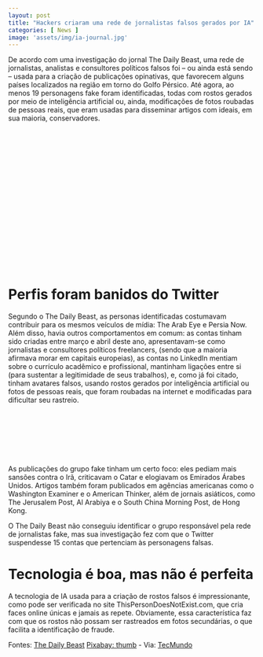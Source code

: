 ```yaml
---
layout: post
title: "Hackers criaram uma rede de jornalistas falsos gerados por IA"
categories: [ News ]
image: 'assets/img/ia-journal.jpg'
---
```


De acordo com uma investigação do jornal The Daily Beast, uma rede de jornalistas, analistas e consultores políticos falsos foi – ou ainda está sendo – usada para a criação de publicações opinativas, que favorecem alguns países localizados na região em torno do Golfo Pérsico. Até agora, ao menos 19 personagens fake foram identificadas, todas com rostos gerados por meio de inteligência artificial ou, ainda, modificações de fotos roubadas de pessoas reais, que eram usadas para disseminar artigos com ideais, em sua maioria, conservadores.

<!-- QUADRADO -->
<script async src="//pagead2.googlesyndication.com/pagead/js/adsbygoogle.js"></script>
<ins class="adsbygoogle"
style="display:inline-block;width:336px;height:280px"
data-ad-client="ca-pub-2838251107855362"
data-ad-slot="5351066970"></ins>
<script>
(adsbygoogle = window.adsbygoogle || []).push({});
</script>

# Perfis foram banidos do Twitter

Segundo o The Daily Beast, as personas identificadas costumavam contribuir para os mesmos veículos de mídia: The Arab Eye e Persia Now. Além disso, havia outros comportamentos em comum: as contas tinham sido criadas entre março e abril deste ano, apresentavam-se como jornalistas e consultores políticos freelancers, (sendo que a maioria afirmava morar em capitais europeias), as contas no LinkedIn mentiam sobre o currículo acadêmico e profissional, mantinham ligações entre si (para sustentar a legitimidade de seus trabalhos), e, como já foi citado, tinham avatares falsos, usando rostos gerados por inteligência artificial ou fotos de pessoas reais, que foram roubadas na internet e modificadas para dificultar seu rastreio.

<!-- MINI ANÚNCIO -->
<script async src="//pagead2.googlesyndication.com/pagead/js/adsbygoogle.js"></script>
<!-- Games Root -->
<ins class="adsbygoogle"
style="display:inline-block;width:730px;height:95px"
data-ad-client="ca-pub-2838251107855362"
data-ad-slot="5351066970"></ins>
<script>
(adsbygoogle = window.adsbygoogle || []).push({});
</script>

As publicações do grupo fake tinham um certo foco: eles pediam mais sansões contra o Irã, criticavam o Catar e elogiavam os Emirados Árabes Unidos. Artigos também foram publicados em agências americanas como o Washington Examiner e o American Thinker, além de jornais asiáticos, como The Jerusalem Post, Al Arabiya e o South China Morning Post, de Hong Kong.

O The Daily Beast não conseguiu identificar o grupo responsável pela rede de jornalistas fake, mas sua investigação fez com que o Twitter suspendesse 15 contas que pertenciam às personagens falsas.

<!-- RETANGULO LARGO 2 -->
<script async src="//pagead2.googlesyndication.com/pagead/js/adsbygoogle.js"></script>
<ins class="adsbygoogle"
style="display:block; text-align:center;"
data-ad-layout="in-article"
data-ad-format="fluid"
data-ad-client="ca-pub-2838251107855362"
data-ad-slot="8549252987"></ins>
<script>
(adsbygoogle = window.adsbygoogle || []).push({});
</script>

# Tecnologia é boa, mas não é perfeita

A tecnologia de IA usada para a criação de rostos falsos é impressionante, como pode ser verificada no site ThisPersonDoesNotExist.com, que cria faces online únicas e jamais as repete. Obviamente, essa característica faz com que os rostos não possam ser rastreados em fotos secundárias, o que facilita a identificação de fraude.

<!-- RETANGULO LARGO -->
<script async src="https://pagead2.googlesyndication.com/pagead/js/adsbygoogle.js"></script>
<!-- Informat -->
<ins class="adsbygoogle"
style="display:block"
data-ad-client="ca-pub-2838251107855362"
data-ad-slot="2327980059"
data-ad-format="auto"
data-full-width-responsive="true"></ins>
<script>
(adsbygoogle = window.adsbygoogle || []).push({});
</script>

Fontes: [The Daily Beast](https://www.thedailybeast.com/right-wing-media-outlets-duped-by-a-middle-east-propaganda-campaign) [Pixabay: thumb](https://pixabay.com/pt/photos/inteligencia-artificial-robo-ai-ki-2167835/) - Via: [TecMundo](https://www.tecmundo.com.br/seguranca/154926-hackers-criaram-rede-jornalistas-falsos-gerados-ia.htm)
